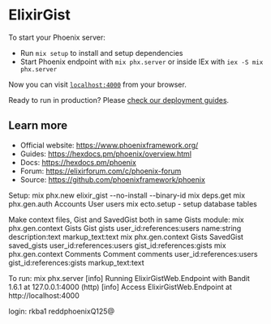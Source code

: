 # ElixirGist

To start your Phoenix server:

  * Run `mix setup` to install and setup dependencies
  * Start Phoenix endpoint with `mix phx.server` or inside IEx with `iex -S mix phx.server`

Now you can visit [`localhost:4000`](http://localhost:4000) from your browser.

Ready to run in production? Please [check our deployment guides](https://hexdocs.pm/phoenix/deployment.html).

## Learn more

  * Official website: https://www.phoenixframework.org/
  * Guides: https://hexdocs.pm/phoenix/overview.html
  * Docs: https://hexdocs.pm/phoenix
  * Forum: https://elixirforum.com/c/phoenix-forum
  * Source: https://github.com/phoenixframework/phoenix

Setup:
mix phx.new elixir_gist --no-install --binary-id
mix deps.get
mix phx.gen.auth Accounts User users
mix ecto.setup - setup database tables

Make context files, Gist and SavedGist both in same Gists module:
mix phx.gen.context Gists Gist gists user_id:references:users name:string description:text markup_text:text
mix phx.gen.context Gists SavedGist saved_gists user_id:references:users gist_id:references:gists
mix phx.gen.context Comments Comment comments user_id:references:users gist_id:references:gists markup_text:text

To run:
mix phx.server
[info] Running ElixirGistWeb.Endpoint with Bandit 1.6.1 at 127.0.0.1:4000 (http)
[info] Access ElixirGistWeb.Endpoint at http://localhost:4000

login:
rkba1
reddphoenixQ125@


